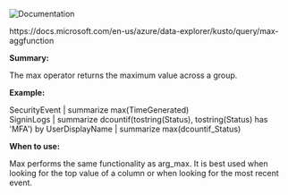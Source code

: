 ![Documentation](https://shields.io/badge/-Documentation-informational)
<p>
https://docs.microsoft.com/en-us/azure/data-explorer/kusto/query/max-aggfunction

</p>

 **Summary:**
<p>
The max operator returns the maximum value across a group.
</p>

 **Example:**
<p>
SecurityEvent | summarize max(TimeGenerated)  </br>
SigninLogs | summarize dcountif(tostring(Status), tostring(Status) has 'MFA') by UserDisplayName | summarize max(dcountif_Status) </br>
</p>

 **When to use:**
<p>
Max performs the same functionality as arg_max. It is best used when looking for the top value of a column or when looking for the most recent event.
</p>
